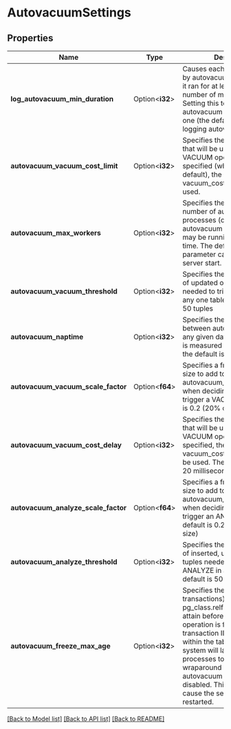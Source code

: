 # AutovacuumSettings

## Properties

Name | Type | Description | Notes
------------ | ------------- | ------------- | -------------
**log_autovacuum_min_duration** | Option<**i32**> | Causes each action executed by autovacuum to be logged if it ran for at least the specified number of milliseconds. Setting this to zero logs all autovacuum actions. Minus-one (the default) disables logging autovacuum actions. | [optional]
**autovacuum_vacuum_cost_limit** | Option<**i32**> | Specifies the cost limit value that will be used in automatic VACUUM operations. If -1 is specified (which is the default), the regular vacuum_cost_limit value will be used. | [optional]
**autovacuum_max_workers** | Option<**i32**> | Specifies the maximum number of autovacuum processes (other than the autovacuum launcher) that may be running at any one time. The default is three. This parameter can only be set at server start. | [optional]
**autovacuum_vacuum_threshold** | Option<**i32**> | Specifies the minimum number of updated or deleted tuples needed to trigger a VACUUM in any one table. The default is 50 tuples | [optional]
**autovacuum_naptime** | Option<**i32**> | Specifies the minimum delay between autovacuum runs on any given database. The delay is measured in seconds, and the default is one minute | [optional]
**autovacuum_vacuum_scale_factor** | Option<**f64**> | Specifies a fraction of the table size to add to autovacuum_vacuum_threshold when deciding whether to trigger a VACUUM. The default is 0.2 (20% of table size) | [optional]
**autovacuum_vacuum_cost_delay** | Option<**i32**> | Specifies the cost delay value that will be used in automatic VACUUM operations. If -1 is specified, the regular vacuum_cost_delay value will be used. The default value is 20 milliseconds | [optional]
**autovacuum_analyze_scale_factor** | Option<**f64**> | Specifies a fraction of the table size to add to autovacuum_analyze_threshold when deciding whether to trigger an ANALYZE. The default is 0.2 (20% of table size) | [optional]
**autovacuum_analyze_threshold** | Option<**i32**> | Specifies the minimum number of inserted, updated or deleted tuples needed to trigger an ANALYZE in any one table. The default is 50 tuples. | [optional]
**autovacuum_freeze_max_age** | Option<**i32**> | Specifies the maximum age (in transactions) that a table's pg_class.relfrozenxid field can attain before a VACUUM operation is forced to prevent transaction ID wraparound within the table. Note that the system will launch autovacuum processes to prevent wraparound even when autovacuum is otherwise disabled. This parameter will cause the server to be restarted. | [optional]

[[Back to Model list]](../README.md#documentation-for-models) [[Back to API list]](../README.md#documentation-for-api-endpoints) [[Back to README]](../README.md)


